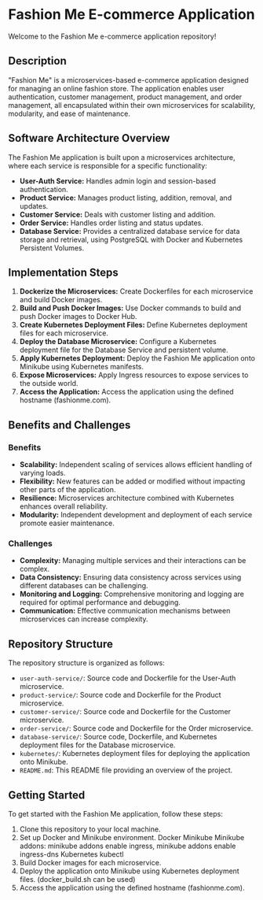 # Fashion Me E-commerce Application

Welcome to the Fashion Me e-commerce application repository!

## Description

"Fashion Me" is a microservices-based e-commerce application designed for managing an online fashion store. The application enables user authentication, customer management, product management, and order management, all encapsulated within their own microservices for scalability, modularity, and ease of maintenance.

## Software Architecture Overview

The Fashion Me application is built upon a microservices architecture, where each service is responsible for a specific functionality:

- **User-Auth Service:** Handles admin login and session-based authentication.
- **Product Service:** Manages product listing, addition, removal, and updates.
- **Customer Service:** Deals with customer listing and addition.
- **Order Service:** Handles order listing and status updates.
- **Database Service:** Provides a centralized database service for data storage and retrieval, using PostgreSQL with Docker and Kubernetes Persistent Volumes.

## Implementation Steps

1. **Dockerize the Microservices:** Create Dockerfiles for each microservice and build Docker images.
2. **Build and Push Docker Images:** Use Docker commands to build and push Docker images to Docker Hub.
3. **Create Kubernetes Deployment Files:** Define Kubernetes deployment files for each microservice.
4. **Deploy the Database Microservice:** Configure a Kubernetes deployment file for the Database Service and persistent volume.
5. **Apply Kubernetes Deployment:** Deploy the Fashion Me application onto Minikube using Kubernetes manifests.
6. **Expose Microservices:** Apply Ingress resources to expose services to the outside world.
7. **Access the Application:** Access the application using the defined hostname (fashionme.com).

## Benefits and Challenges

### Benefits

- **Scalability:** Independent scaling of services allows efficient handling of varying loads.
- **Flexibility:** New features can be added or modified without impacting other parts of the application.
- **Resilience:** Microservices architecture combined with Kubernetes enhances overall reliability.
- **Modularity:** Independent development and deployment of each service promote easier maintenance.

### Challenges

- **Complexity:** Managing multiple services and their interactions can be complex.
- **Data Consistency:** Ensuring data consistency across services using different databases can be challenging.
- **Monitoring and Logging:** Comprehensive monitoring and logging are required for optimal performance and debugging.
- **Communication:** Effective communication mechanisms between microservices can increase complexity.

## Repository Structure

The repository structure is organized as follows:

- `user-auth-service/`: Source code and Dockerfile for the User-Auth microservice.
- `product-service/`: Source code and Dockerfile for the Product microservice.
- `customer-service/`: Source code and Dockerfile for the Customer microservice.
- `order-service/`: Source code and Dockerfile for the Order microservice.
- `database-service/`: Source code, Dockerfile, and Kubernetes deployment files for the Database microservice.
- `kubernetes/`: Kubernetes deployment files for deploying the application onto Minikube.
- `README.md`: This README file providing an overview of the project.

## Getting Started

To get started with the Fashion Me application, follow these steps:

1. Clone this repository to your local machine.
2. Set up Docker and Minikube environment.
  Docker
  Minikube
    Minikube addons: minikube addons enable ingress, minikube addons enable ingress-dns
  Kubernetes
    kubectl
4. Build Docker images for each microservice.
5. Deploy the application onto Minikube using Kubernetes deployment files. (docker_build.sh can be used)
5. Access the application using the defined hostname (fashionme.com).
